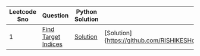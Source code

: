 Leetcode Sno | Question | Python Solution | Java Solution
   ------------ | -------- | --------------- | -------------
1 | [Find Target Indices](https://github.com/RISHIKESHdev/Leetcode/blob/optimizedSolution/Array/Find%20Target%20Indices.txt) | [Solution](https://github.com/RISHIKESHdev/Leetcode/blob/optimizedSolution/Array/Find%20Target%20Indices.py) | [Solution]{https://github.com/RISHIKESHdev/Leetcode/blob/optimizedSolution/Array/Find%20Target%20Indices.java}
